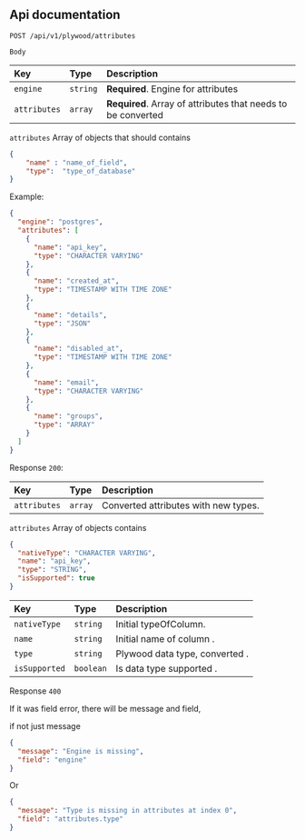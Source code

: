 ## Api documentation

```http
POST /api/v1/plywood/attributes
```

`Body`

| Key          | Type     | Description                                                  |
| :----------- | :------- | :----------------------------------------------------------- |
| `engine`     | `string` | **Required**. Engine for attributes                          |
| `attributes` | `array`  | **Required**. Array of attributes that needs to be converted |

`attributes` Array of objects that should contains

```json
{
    "name" : "name_of_field",
    "type":  "type_of_database"
}
```

Example:

```json
{
  "engine": "postgres",
  "attributes": [
    {
      "name": "api_key",
      "type": "CHARACTER VARYING"
    },
    {
      "name": "created_at",
      "type": "TIMESTAMP WITH TIME ZONE"
    },
    {
      "name": "details",
      "type": "JSON"
    },
    {
      "name": "disabled_at",
      "type": "TIMESTAMP WITH TIME ZONE"
    },
    {
      "name": "email",
      "type": "CHARACTER VARYING"
    },
    {
      "name": "groups",
      "type": "ARRAY"
    }
  ]
}
```

Response `200`:

| Key          | Type    | Description                          |
| :----------- | :------ | :----------------------------------- |
| `attributes` | `array` | Converted attributes with new types. |

`attributes` Array of objects contains

```json
{
  "nativeType": "CHARACTER VARYING",
  "name": "api_key",
  "type": "STRING",
  "isSupported": true
}
```

| Key           | Type      | Description                    |
| :------------ | :-------- | :----------------------------- |
| `nativeType`  | `string`  | Initial typeOfColumn.          |
| `name`        | `string`  | Initial name of column .       |
| `type`        | `string`  | Plywood data type, converted . |
| `isSupported` | `boolean` | Is data type supported .       |

Response `400`

If it was field error, there will be message and field,

if not just message

```json
{
  "message": "Engine is missing",
  "field": "engine"
}
```

Or

```json
{
  "message": "Type is missing in attributes at index 0",
  "field": "attributes.type"
}
```
